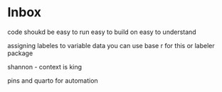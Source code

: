 # Inbox

code shoukd be
easy to run 
easy to build on 
easy to understand 

assigning labeles to variable data 
you can use base r for this 
or labeler package 

shannon - context is king

pins and quarto for automation 

